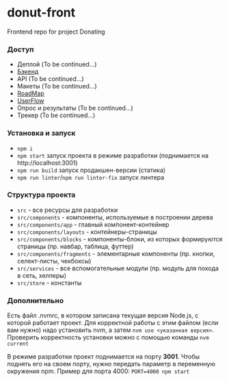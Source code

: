 # donut-front
Frontend repo for project Donating
### Доступ
- Деплой (To be continued...)
- [Бэкенд](https://github.com/BADgers-Team/donut-back) 
- API (To be continued...)
- Макеты (To be continued...)
- [RoadMap](https://miro.com/welcomeonboard/aOeOpUF6JGmCrk0bvfZtKc2rBcYXIAlqgJ4zSUyksQ3ahCqhdZwt72D6hY539utF)
- [UserFlow](https://app.flowmapp.com/projects/119316/userflow/75183/)
- Опрос и результаты (To be continued...)
- Трекер (To be continued...)
### Установка и запуск  
- `npm i`
- `npm start` запуск проекта в режиме разработки (поднимается на http://localhost:3001)
- `npm run build` запуск продакшен-версии (статика)
- `npm run linter`/`npm run linter-fix` запуск линтера
### Структура проекта  
- `src` - все ресурсы для разработки
- `src/components` - компоненты, используемые в построении дерева
- `src/components/app` - главный компонент-контейнер
- `src/components/layouts` - контейнеры-страницы
- `src/components/blocks` - компоненты-блоки, из которых формируются страницы (пр. навбар, таблица, футтер)
- `src/components/fragments` - элементарные компоненты (пр. кнопки, селект-листы, чекбоксы)
- `src/services` - все вспомогательные модули (пр. модуль для похода в сеть, хелперы)
- `src/store` - константы
### Дополнительно
Есть файл .nvmrc, в котором записана текущая версия Node.js, с которой работает проект. Для корректной работы с этим файлом (если вам нужно) надо установить nvm, а затем `nvm use <указанная версия>`. Проверить корректность установки можно с помощью команды `nvm current`

В режиме разработки проект поднимается на порту **3001**. Чтобы поднять его на своем порту, нужно передать параметр в переменную окружения npm. Пример для порта 4000:
`PORT=4000 npm start`
